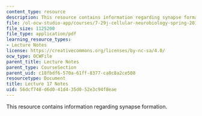```yaml
---
content_type: resource
description: This resource contains information regarding synapse formation.
file: /ol-ocw-studio-app/courses/7-29j-cellular-neurobiology-spring-2012/56dcf748d6d041d435d052e3c94f8eae_MIT7_29JS12_lecture17.pdf
file_size: 1125200
file_type: application/pdf
learning_resource_types:
- Lecture Notes
license: https://creativecommons.org/licenses/by-nc-sa/4.0/
ocw_type: OCWFile
parent_title: Lecture Notes
parent_type: CourseSection
parent_uid: c18fbdf6-570a-61ff-8377-ca8c8a2ce508
resourcetype: Document
title: Lecture 17 Notes
uid: 56dcf748-d6d0-41d4-35d0-52e3c94f8eae
---
```

This resource contains information regarding synapse formation.